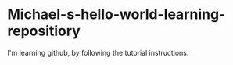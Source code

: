 # Michael-s-hello-world-learning-repositiory
I'm learning github, by following the tutorial instructions.
